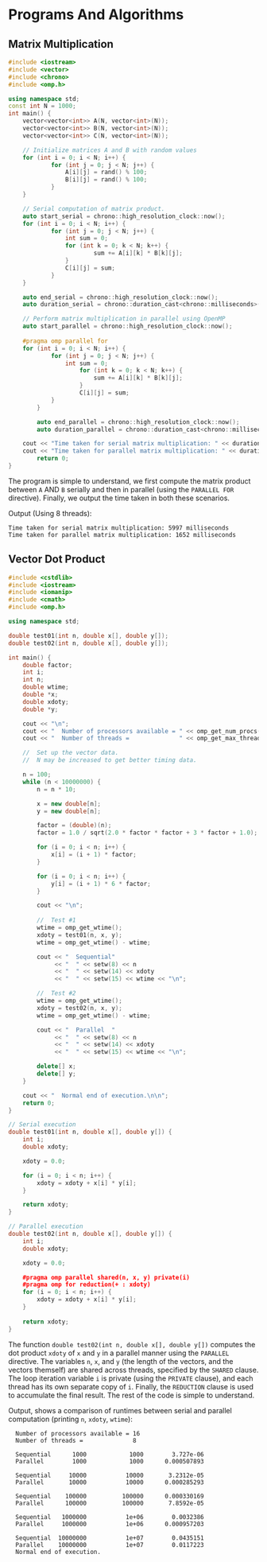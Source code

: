 # Programs And Algorithms
## Matrix Multiplication
```c++
#include <iostream>
#include <vector>
#include <chrono>
#include <omp.h>

using namespace std;
const int N = 1000;
int main() {
	vector<vector<int>> A(N, vector<int>(N));
	vector<vector<int>> B(N, vector<int>(N));
	vector<vector<int>> C(N, vector<int>(N));

	// Initialize matrices A and B with random values
	for (int i = 0; i < N; i++) {
    		for (int j = 0; j < N; j++) {
        		A[i][j] = rand() % 100;
        		B[i][j] = rand() % 100;
    		}	
	}

	// Serial computation of matrix product.
	auto start_serial = chrono::high_resolution_clock::now();
	for (int i = 0; i < N; i++) {
    		for (int j = 0; j < N; j++) {
        		int sum = 0;
        		for (int k = 0; k < N; k++) {
            			sum += A[i][k] * B[k][j];
       			}
        		C[i][j] = sum;
    		}	
	}

	auto end_serial = chrono::high_resolution_clock::now();
	auto duration_serial = chrono::duration_cast<chrono::milliseconds>(end_serial - start_serial);

	// Perform matrix multiplication in parallel using OpenMP
   	auto start_parallel = chrono::high_resolution_clock::now();
   
	#pragma omp parallel for
   	for (int i = 0; i < N; i++) {
        	for (int j = 0; j < N; j++) {
            	int sum = 0;
            		for (int k = 0; k < N; k++) {
                		sum += A[i][k] * B[k][j];
            		}
            		C[i][j] = sum;
        	}
    	}

    	auto end_parallel = chrono::high_resolution_clock::now();
    	auto duration_parallel = chrono::duration_cast<chrono::milliseconds>(end_parallel - start_parallel);

   	cout << "Time taken for serial matrix multiplication: " << duration_serial.count() << " milliseconds" << endl;
	cout << "Time taken for parallel matrix multiplication: " << duration_parallel.count() << " milliseconds" << endl;
    	return 0;
}
```

The program is simple to understand, we first compute the matrix product between `A` AND `B` serially and then in parallel (using the `PARALLEL FOR` directive). Finally, we output the time taken in both these scenarios.

Output (Using 8 threads):
```
Time taken for serial matrix multiplication: 5997 milliseconds
Time taken for parallel matrix multiplication: 1652 milliseconds
```
## Vector Dot Product
```c++
#include <cstdlib>
#include <iostream>
#include <iomanip>
#include <cmath>
#include <omp.h>

using namespace std;

double test01(int n, double x[], double y[]);
double test02(int n, double x[], double y[]);

int main() {
    double factor;
    int i;
    int n;
    double wtime;
    double *x;
    double xdoty;
    double *y;

    cout << "\n";
    cout << "  Number of processors available = " << omp_get_num_procs() << "\n";
    cout << "  Number of threads =              " << omp_get_max_threads() << "\n";

    //  Set up the vector data.
    //  N may be increased to get better timing data.

    n = 100;
    while (n < 10000000) {
        n = n * 10;

        x = new double[n];
        y = new double[n];

        factor = (double)(n);
        factor = 1.0 / sqrt(2.0 * factor * factor + 3 * factor + 1.0);

        for (i = 0; i < n; i++) {
            x[i] = (i + 1) * factor;
        }

        for (i = 0; i < n; i++) {
            y[i] = (i + 1) * 6 * factor;
        }

        cout << "\n";
        
        //  Test #1
        wtime = omp_get_wtime();
        xdoty = test01(n, x, y);
        wtime = omp_get_wtime() - wtime;

        cout << "  Sequential"
             << "  " << setw(8) << n
             << "  " << setw(14) << xdoty
             << "  " << setw(15) << wtime << "\n";

        //  Test #2
        wtime = omp_get_wtime();
        xdoty = test02(n, x, y);
        wtime = omp_get_wtime() - wtime;  

        cout << "  Parallel  "
             << "  " << setw(8) << n
             << "  " << setw(14) << xdoty
             << "  " << setw(15) << wtime << "\n";

        delete[] x;
        delete[] y;
    }

    cout << "  Normal end of execution.\n\n";
    return 0;
}

// Serial execution
double test01(int n, double x[], double y[]) {
    int i;
    double xdoty;

    xdoty = 0.0;

    for (i = 0; i < n; i++) {
        xdoty = xdoty + x[i] * y[i];
    }

    return xdoty;
}

// Parallel execution
double test02(int n, double x[], double y[]) {
    int i;
    double xdoty;

    xdoty = 0.0;

    #pragma omp parallel shared(n, x, y) private(i)
    #pragma omp for reduction(+ : xdoty)
    for (i = 0; i < n; i++) {
        xdoty = xdoty + x[i] * y[i];
    }
    
    return xdoty;
}
```

The function `double test02(int n, double x[], double y[])` computes the dot product `xdoty` of `x` and `y` in a parallel manner using the `PARALLEL` directive. The variables `n`, `x`, and `y` (the length of the vectors, and the vectors themself) are shared across threads, specified by the `SHARED` clause. The loop iteration variable `i` is private (using the `PRIVATE` clause), and each thread has its own separate copy of `i`.  Finally, the `REDUCTION` clause is used to accumulate the final result.
The rest of the code is simple to understand.

Output, shows a comparison of runtimes between serial and parallel computation (printing `n`, `xdoty`, `wtime`):
```
  Number of processors available = 16
  Number of threads =              8

  Sequential      1000            1000        3.727e-06
  Parallel        1000            1000      0.000507893

  Sequential     10000           10000       3.2312e-05
  Parallel       10000           10000      0.000285293

  Sequential    100000          100000      0.000330169
  Parallel      100000          100000       7.8592e-05

  Sequential   1000000           1e+06        0.0032386
  Parallel     1000000           1e+06      0.000957203

  Sequential  10000000           1e+07        0.0435151
  Parallel    10000000           1e+07        0.0117223
  Normal end of execution.
```
